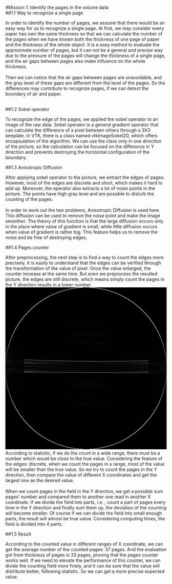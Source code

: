 #Mission 1: Identify the pages in the volume data
<br>
##1.1 Way to recognize a single page


In order to identify the number of pages, we assume that there would be an easy way for us to recognize a single page.
At first, we may consider every paper has own the same thickness so that we can calculate the number of the pages when we have known both the thickness of one page of paper and the thickness of the whole object. 
It is a easy method to evaluate the approximate number of pages, but it can not be a general and precise way due to the pressure of the pages will change the thickness of a single page, and the air gaps between pages also make influence on the whole thickness.
<br><br>
Then we can notice that the air gaps between pages are unavoidable, and the gray level of these gaps are different from the level of the pages. 
So the differences may contribute to recognize pages, if we can detect the boundary of air and paper.
<br><br>

##1.2 Sobel operator


To recognize the edge of the pages, we applied the sobel operator to an image of the raw data. 
Sobel operator is a general gradient operator that can calculate the difference of a pixel between others through a 3X3 template. 
In VTK, there is a class named vtkImageSobel2D, which offers encapsulation of the algorithm. 
We can use the class only in one direction of the picture, so the calculation can be focused on the difference in Y direction and prevents destroying the horizontal configuration of the boundary.


##1.3 Anisotropic Diffusion


After applying sobel operator to the picture, we extract the edges of pages. 
However, most of the edges are discrete and short, which makes it hard to add up. 
Moreover, the operator also extracts a lot of noise points in the picture. The points have high gray level and are possible to disturb the counting of the pages. 
<br><br>
In order to work out the two problems, Anisotropic Diffusion is used here. This diffusion can be used to remove the noise point and make the image smoother. The theory of this function is that the large diffusion occurs only in the place where value of gradient is small, while little diffusion occurs when value of gradient is rather big. This feature helps us to remove the noise and be free of destroying edges.


##1.4 Pages counter


After preprocessing, the next step is to find a way to count the edges more precisely. It is easily to understand that the edges can be verified through the transformation of the value of pixel: Once the value enlarged, the counter increase at the same time. But even we preprocess the resulted picture, the edges are still discrete, which means simply count the pages in the Y direction results in a lower number.
<br>
![](https://github.com/csh589/pages-visualization/raw/master/Result-Pictures/Sobel.jpg)
<br>
According to statistic, if we do the count in a wide range, there must be a number which would be close to the true value. Considering the feature of the edges: discrete, when we count the pages in a range, most of the value will be smaller than the true value. So we try to count the pages in the Y direction, then compare the value of different X coordinates and get the largest one as the desired value. 
<br><br>
When we count pages in the field in the Y direction, we get a possible sum pages' number and compared them to another one read in another X coordinate. If we divide the field into parts, i.e. , count a part of pages every time in the Y direction and finally sum them up, the deviation of the counting will become smaller. Of course if we can divide the field into small enough parts, the result will almost be true value. Considering computing times, the field is divided into 4 parts.


##1.5 Result


According to the counted value in different ranges of X coordinate, we can get the average number of the counted pages: 37 pages. And the evaluation got from thickness of pages is 33 pages, proving that the pages counter works well. If we need to elevate the performance of this counter, we can divide the counting field more finely, and it can be sure that the value will distribute better, following statistic. So we can get a more precise expected value.
